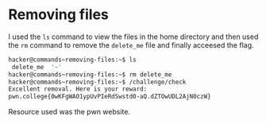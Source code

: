 # Removing files
I used the `ls` command to view the files in the home directory and then used the `rm` command to remove the `delete_me` file and finally acceesed the flag.
```bash
hacker@commands~removing-files:~$ ls
 delete_me  '~'
hacker@commands~removing-files:~$ rm delete_me
hacker@commands~removing-files:~$ /challenge/check
Excellent removal. Here is your reward:
pwn.college{0wKFgWAO1ypUvPIeRdSwstd0-aQ.dZTOwUDL2AjN0czW}
```
Resource used was the pwn website.
